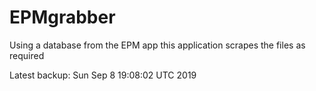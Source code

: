 # EPMgrabber
Using a database from the EPM app this application scrapes the files as required


Latest backup: Sun Sep 8 19:08:02 UTC 2019
